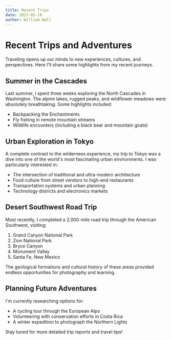 ```yaml
---
title: Recent Trips
date: 2023-05-10
author: William Wall
---
```


# Recent Trips and Adventures

Traveling opens up our minds to new experiences, cultures, and perspectives. Here I'll share some highlights from my recent journeys.

## Summer in the Cascades

Last summer, I spent three weeks exploring the North Cascades in Washington. The alpine lakes, rugged peaks, and wildflower meadows were absolutely breathtaking. Some highlights included:

- Backpacking the Enchantments
- Fly fishing in remote mountain streams
- Wildlife encounters (including a black bear and mountain goats)

## Urban Exploration in Tokyo

A complete contrast to the wilderness experience, my trip to Tokyo was a dive into one of the world's most fascinating urban environments. I was particularly interested in:

- The intersection of traditional and ultra-modern architecture
- Food culture from street vendors to high-end restaurants
- Transportation systems and urban planning
- Technology districts and electronics markets

## Desert Southwest Road Trip

Most recently, I completed a 2,000-mile road trip through the American Southwest, visiting:

1. Grand Canyon National Park
2. Zion National Park
3. Bryce Canyon
4. Monument Valley
5. Santa Fe, New Mexico

The geological formations and cultural history of these areas provided endless opportunities for photography and learning.

## Planning Future Adventures

I'm currently researching options for:
- A cycling tour through the European Alps
- Volunteering with conservation efforts in Costa Rica
- A winter expedition to photograph the Northern Lights

Stay tuned for more detailed trip reports and travel tips! 